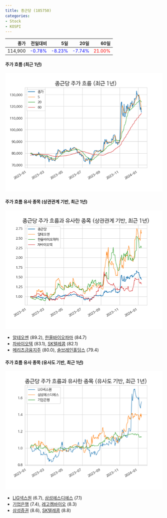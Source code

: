 ```yaml
---
title: 종근당 (185750)
categories:
- Stock
- KOSPI
---
```


|종가|전일대비|5일|20일|60일|
|---:|-------:|--:|---:|---:|
|114,900|<span style="color: blue">-0.78%</span>|<span style="color: blue">-8.23%</span>|<span style="color: blue">-7.74%</span>|<span style="color: red">21.00%</span>|

<!-- more -->

#### 주가 흐름 (최근 1년)
![185750](/assets/images/stock/185750.png)


#### 주가 흐름 유사 종목 (상관관계 기반, 최근 1년)
![185750](/assets/images/stock/185750_corr.png)
- [알테오젠](/196170/) (89.2), [한올바이오파마](/009420/) (84.7)
- [차바이오텍](/085660/) (83.1), [SK텔레콤](/017670/) (82.1)
- [메리츠금융지주](/138040/) (80.0), [솔브레인홀딩스](/036830/) (79.4)


#### 주가 흐름 유사 종목 (유사도 기반, 최근 1년)
![185750](/assets/images/stock/185750_sim.png)
- [LIG넥스원](/079550/) (6.7), [삼성에스디에스](/018260/) (7.1)
- [기업은행](/024110/) (7.4), [레고켐바이오](/141080/) (8.3)
- [삼성증권](/016360/) (8.6), [SK텔레콤](/017670/) (8.8)